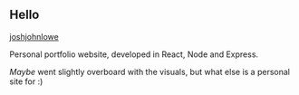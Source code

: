 ## Hello
[joshjohnlowe](www.joshjohnlowe.com)


Personal portfolio website, developed in React, Node and Express.

_Maybe_ went slightly overboard with the visuals, but what else is a personal site for :)

